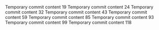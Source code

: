 Temporary commit content 19
Temporary commit content 24
Temporary commit content 32
Temporary commit content 43
Temporary commit content 59
Temporary commit content 85
Temporary commit content 93
Temporary commit content 99
Temporary commit content 118

